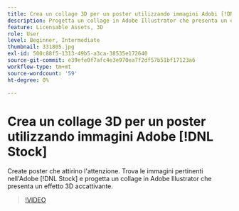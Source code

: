 ```yaml
---
title: Crea un collage 3D per un poster utilizzando immagini Adobi [!DNL Stock]
description: Progetta un collage in Adobe Illustrator che presenta un effetto 3D accattivante dalle immagini nell'Adobe [!DNL Stock]
feature: Licensable Assets, 3D
role: User
level: Beginner, Intermediate
thumbnail: 331805.jpg
exl-id: 500c88f5-1313-49b5-a3ca-38535e172640
source-git-commit: e39efe0f7afc4e3e970ea7f2df57b51bf17123a6
workflow-type: tm+mt
source-wordcount: '59'
ht-degree: 0%

---
```


# Crea un collage 3D per un poster utilizzando immagini Adobe [!DNL Stock]

Create poster che attirino l&#39;attenzione. Trova le immagini pertinenti nell&#39;Adobe [!DNL Stock] e progetta un collage in Adobe Illustrator che presenta un effetto 3D accattivante.

>[!VIDEO](https://video.tv.adobe.com/v/331805?hidetitle=true)
